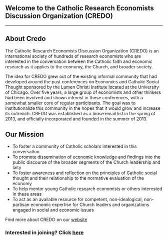 ## Welcome to the Catholic Research Economists Discussion Organization (CREDO)
---
## About Credo 

The Catholic Research Economists Discussion Organization (CREDO) is an international society of hundreds of research economists who are interested in the conversation between the Catholic faith and economic research as it applies to the economy, the Church, and broader society.

The idea for CREDO grew out of the existing informal community that had developed around the past conferences on Economics and Catholic Social Thought  sponsored by the Lumen Christi Institute located at the University of Chicago.  Over five years, a large group of economists and other thinkers had been involved and shown interest in these conferences, with a somewhat smaller core of regular participants.  The goal was to institutionalize this community in the hopes that it would grow and increase its outreach.  CREDO was established as a loose email list in the spring of 2013, and officially incorporated and founded in the summer of 2013.

## Our Mission
- To foster a community of Catholic scholars interested in this conversation
- To promote dissemination of economic knowledge and findings into the public discourse of the broader segments of the Church leadership and laity
- To foster awareness and reflection on the principles of Catholic social thought and their relationship to the normative evaluation of the economy
- To help mentor young Catholic research economists or others interested in these areas
- To act as an available resource for competent, non-idealogical, non-partisan economic expertise for Church leaders and organizations engaged in social and economic issues

Find more about CREDO on our [website](https://credo-economists.org/) 

### Interested in joining? Click [here](https://credo-economists.org/join/)

